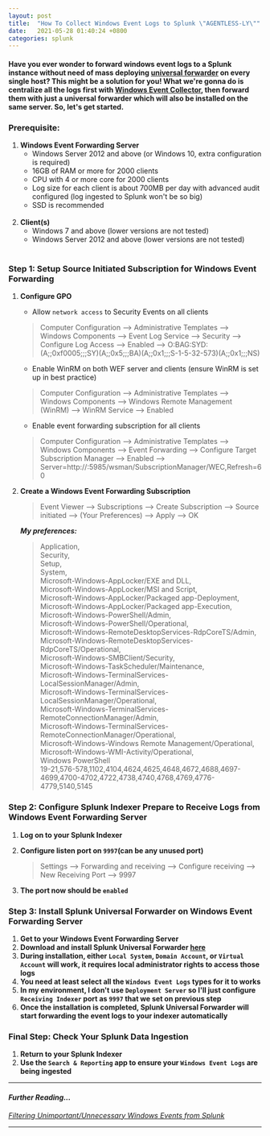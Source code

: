 ```yaml
---
layout: post
title:  "How To Collect Windows Event Logs to Splunk \"AGENTLESS-LY\""
date:   2021-05-28 01:40:24 +0800
categories: splunk
---
```


#### Have you ever wonder to forward windows event logs to a Splunk instance without need of mass deploying [universal forwarder](https://docs.splunk.com/Splexicon:Universalforwarder) on every single host? This might be a solution for you! What we're gonna do is centralize all the logs first with [Windows Event Collector](https://docs.microsoft.com/en-us/windows/win32/wec/windows-event-collector), then forward them with just a universal forwarder which will also be installed on the same server. So, let's get started.

### Prerequisite:
1. **Windows Event Forwarding Server**
    - Windows Server 2012 and above (or Windows 10, extra configuration is required)
    - 16GB of RAM or more for 2000 clients
    - CPU with 4 or more core for 2000 clients
    - Log size for each client is about 700MB per day with advanced audit configured (log ingested to Splunk won't be so big)
    - SSD is recommended
    <br><br>
2. **Client(s)**
    - Windows 7 and above (lower versions are not tested)
    - Windows Server 2012 and above (lower versions are not tested)
    <br><br>

### Step 1: Setup Source Initiated Subscription for Windows Event Forwarding
1. **Configure GPO**    
    - Allow `network access` to Security Events on all clients
    > Computer Configuration --> Administrative Templates --> Windows Components --> Event Log Service --> Security --> Configure Log Access --> Enabled --> O:BAG:SYD:(A;;0xf0005;;;SY)(A;;0x5;;;BA)(A;;0x1;;;S-1-5-32-573)(A;;0x1;;;NS)
    - Enable WinRM on both WEF server and clients (ensure WinRM is set up in best practice)
    > Computer Configuration --> Administrative Templates --> Windows Components --> Windows Remote Management (WinRM) --> WinRM Service --> Enabled
    - Enable event forwarding subscription for all clients
    > Computer Configuration --> Administrative Templates --> Windows Components --> Event Forwarding --> Configure Target Subscription Manager --> Enabled --> Server=http://<FQDN>:5985/wsman/SubscriptionManager/WEC,Refresh=60
2. **Create a Windows Event Forwarding Subscription**
    > Event Viewer --> Subscriptions --> Create Subscription --> Source initiated --> (Your Preferences) --> Apply --> OK <br>
    
    ***My preferences:***
    > Application,<br> 
    > Security,<br> 
    > Setup,<br> 
    > System,<br> 
    > Microsoft-Windows-AppLocker/EXE and DLL,<br> 
    > Microsoft-Windows-AppLocker/MSI and Script,<br> 
    > Microsoft-Windows-AppLocker/Packaged app-Deployment,<br> 
    > Microsoft-Windows-AppLocker/Packaged app-Execution,<br> 
    > Microsoft-Windows-PowerShell/Admin,<br> 
    > Microsoft-Windows-PowerShell/Operational,<br> 
    > Microsoft-Windows-RemoteDesktopServices-RdpCoreTS/Admin,<br> 
    > Microsoft-Windows-RemoteDesktopServices-RdpCoreTS/Operational,<br> 
    > Microsoft-Windows-SMBClient/Security,<br> 
    > Microsoft-Windows-TaskScheduler/Maintenance,<br> 
    > Microsoft-Windows-TerminalServices-LocalSessionManager/Admin,<br> 
    > Microsoft-Windows-TerminalServices-LocalSessionManager/Operational,<br> 
    > Microsoft-Windows-TerminalServices-RemoteConnectionManager/Admin,<br> 
    > Microsoft-Windows-TerminalServices-RemoteConnectionManager/Operational,<br> 
    > Microsoft-Windows-Windows Remote Management/Operational,<br> 
    > Microsoft-Windows-WMI-Activity/Operational,<br> 
    > Windows PowerShell<br> 
    > 19-21,576-578,1102,4104,4624,4625,4648,4672,4688,4697-4699,4700-4702,4722,4738,4740,4768,4769,4776-4779,5140,5145


### Step 2: Configure Splunk Indexer Prepare to Receive Logs from Windows Event Forwarding Server
1. **Log on to your Splunk Indexer**
2. **Configure listen port on `9997`(can be any unused port)**
    > Settings --> Forwarding and receiving --> Configure receiving --> New Receiving Port --> 9997

3. **The port now should be `enabled`**

### Step 3: Install Splunk Universal Forwarder on Windows Event Forwarding Server
1. **Get to your Windows Event Forwarding Server**
2. **Download and install Splunk Universal Forwarder [here](https://www.splunk.com/en_us/download/universal-forwarder.html)**
3. **During installation, either `Local System`, `Domain Account`, or `Virtual Account` will work, it requires local administrator rights to access those logs**
4. **You need at least select all the `Windows Event Logs` types for it to works**
5. **In my environment, I don't use `Deployment Server` so I'll just configure `Receiving Indexer` port as `9997` that we set on previous step**
6. **Once the installation is completed, Splunk Universal Forwarder will start forwarding the event logs to your indexer automatically**

### Final Step: Check Your Splunk Data Ingestion
1. **Return to your Splunk Indexer**
2. **Use the `Search & Reporting` app to ensure your `Windows Event Logs` are being ingested**

___
#### *Further Reading...*
*[Filtering Unimportant/Unnecessary Windows Events from Splunk](https://thr3athunt3r.github.io/splunk/2021/05/27/splunk-2.html)*

___